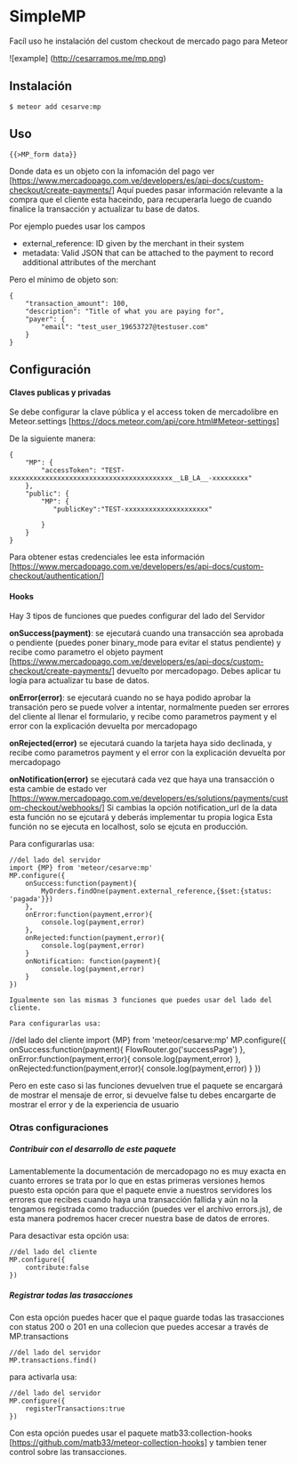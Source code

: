 # SimpleMP

Facíl uso he instalación del custom checkout de mercado pago para Meteor

![example]
(http://cesarramos.me/mp.png)

## Instalación
```
$ meteor add cesarve:mp
```

## Uso
```
{{>MP_form data}}
```

Donde data es un objeto con la infomación del pago ver [https://www.mercadopago.com.ve/developers/es/api-docs/custom-checkout/create-payments/]
Aquí puedes pasar información relevante a la compra que el cliente esta haceindo, para recuperarla
 luego de cuando finalice la transacción y actualizar tu base de datos.
 
Por ejemplo puedes usar los campos
* external_reference: ID given by the merchant in their system
* metadata: Valid JSON that can be attached to the payment to record additional 
attributes of the merchant

Pero el mínimo de objeto son:

```
{
    "transaction_amount": 100,
    "description": "Title of what you are paying for",
    "payer": {
        "email": "test_user_19653727@testuser.com"
    }
}

```


## Configuración 

#### Claves publicas y privadas
Se debe configurar la clave pública y el access token de mercadolibre en Meteor.settings 
[https://docs.meteor.com/api/core.html#Meteor-settings]

De la siguiente manera:

```
{
    "MP": {
        "accessToken": "TEST-xxxxxxxxxxxxxxxxxxxxxxxxxxxxxxxxxxxxxxxxx__LB_LA__-xxxxxxxxx"
    },
    "public": {
        "MP": {
           "publicKey":"TEST-xxxxxxxxxxxxxxxxxxxxx"

        }
    }
}
```

Para obtener estas credenciales lee esta información [https://www.mercadopago.com.ve/developers/es/api-docs/custom-checkout/authentication/]

#### Hooks 

Hay 3 tipos de funciones que puedes configurar del lado del Servidor

**onSuccess(payment)**: se ejecutará cuando una transacción sea aprobada o pendiente (puedes poner
 binary_mode para evitar el status pendiente) y recibe como parametro el objeto payment 
 [https://www.mercadopago.com.ve/developers/es/api-docs/custom-checkout/create-payments/] 
 devuelto por mercadopago. Debes aplicar tu logía para actualizar tu base de datos.

**onError(error)**: se ejecutará cuando no se haya podido aprobar la transación pero se puede 
volver a intentar, normalmente pueden ser errores del cliente al llenar el formulario, y recibe 
como parametros payment y el error con la explicación devuelta por mercadopago

**onRejected(error)** se ejecutará cuando la tarjeta haya sido declinada, y recibe como parametros
 payment y el error con la explicación devuelta por mercadopago

**onNotification(error)** se ejecutará cada vez que haya una transacción o esta cambie de estado ver
[https://www.mercadopago.com.ve/developers/es/solutions/payments/custom-checkout/webhooks/]
Si cambias la opción notification_url de la data esta función no se ejcutará y deberás implementar tu propia logica
Esta función no se ejecuta en localhost, solo se ejcuta en producción.

Para configurarlas usa:
```
//del lado del servidor
import {MP} from 'meteor/cesarve:mp'
MP.configure({
    onSuccess:function(payment){
        MyOrders.findOne(payment.external_reference,{$set:{status: 'pagada'}})
    },
    onError:function(payment,error){
        console.log(payment,error)
    },
    onRejected:function(payment,error){
        console.log(payment,error)
    }
    onNotification: function(payment){
        console.log(payment,error)
    }
})

Igualmente son las mismas 3 funciones que puedes usar del lado del cliente.

Para configurarlas usa:
```
//del lado del cliente
import {MP} from 'meteor/cesarve:mp'
MP.configure({
    onSuccess:function(payment){
        FlowRouter.go('successPage')
    },
    onError:function(payment,error){
        console.log(payment,error)
    },
    onRejected:function(payment,error){
        console.log(payment,error)
    }
})

Pero en este caso si las funciones devuelven true el paquete se encargará de mostrar el mensaje 
de error, si devuelve false tu debes encargarte de mostrar el error y de la experiencia de usuario

### Otras configuraciones

##### Contribuir con el desarrollo de este paquete
Lamentablemente la documentación de mercadopago no es muy exacta en cuanto errores se trata por 
lo que en estas primeras versiones hemos puesto esta opción para que el paquete envie a nuestros
servidores los errores que recibes cuando haya una transacción fallida y aún no la tengamos 
registrada como traducción (puedes ver el archivo errors.js), de esta manera podremos hacer crecer 
nuestra base de datos de errores.

Para desactivar esta opción usa:
```
//del lado del cliente
MP.configure({
    contribute:false
})
```

##### Registrar todas las trasacciones 
Con esta opción puedes hacer que el paque guarde todas las trasacciones con status 200 o 201 en una 
collecion que puedes accesar a través de MP.transactions
```
//del lado del servidor
MP.transactions.find()
```

para activarla usa:
```
//del lado del servidor
MP.configure({
    registerTransactions:true
})
```

Con esta opción puedes usar el paquete matb33:collection-hooks [https://github.com/matb33/meteor-collection-hooks]
y tambien tener control sobre las transacciones.



